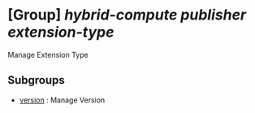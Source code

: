 # [Group] _hybrid-compute publisher extension-type_

Manage Extension Type

## Subgroups

- [version](/Commands/hybrid-compute/publisher/extension-type/version/readme.md)
: Manage Version
